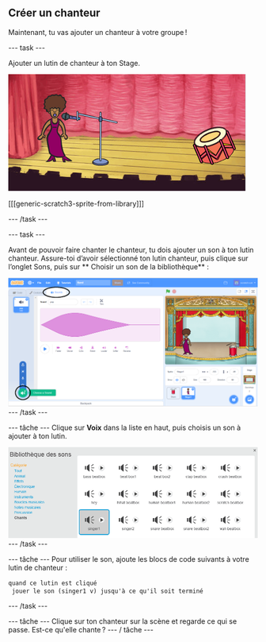 ## Créer un chanteur

Maintenant, tu vas ajouter un chanteur à votre groupe !

\--- task \---

Ajouter un lutin de chanteur à ton Stage.

![capture d'écran](images/band-singer-mic.png)

[[[generic-scratch3-sprite-from-library]]]

\--- /task \---

\--- task \---

Avant de pouvoir faire chanter le chanteur, tu dois ajouter un son à ton lutin chanteur. Assure-toi d’avoir sélectionné ton lutin chanteur, puis clique sur l’onglet Sons, puis sur ** Choisir un son de la bibliothèque** :

![screenshot](images/band-import-sound-annotated.png) \--- /task \---

\--- tâche \--- Clique sur **Voix** dans la liste en haut, puis choisis un son à ajouter à ton lutin.

![capture d'écran](images/band-choose-sound.png) \--- /task \---

\--- tâche \--- Pour utiliser le son, ajoute les blocs de code suivants à votre lutin de chanteur :

```blocks3
quand ce lutin est cliqué 
 jouer le son (singer1 v) jusqu'à ce qu'il soit terminé
```

\--- /task \---

\--- tâche \--- Clique sur ton chanteur sur la scène et regarde ce qui se passe. Est-ce qu'elle chante ? \--- / tâche \---